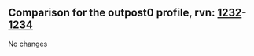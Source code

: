 ## Comparison for the outpost0 profile, rvn: [1232](https://github.com/PRO100KatYT/FortniteProfileRevisions/tree/main/profiles/outpost0/1232%20outpost0.json)-[1234](https://github.com/PRO100KatYT/FortniteProfileRevisions/tree/main/profiles/outpost0/1234%20outpost0.json)

No changes
